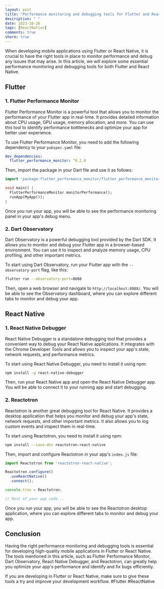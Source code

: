 ```yaml
---
layout: post
title: "Performance monitoring and debugging tools for Flutter and React Native"
description: " "
date: 2023-10-26
tags: [ReactNative]
comments: true
share: true
---
```


When developing mobile applications using Flutter or React Native, it is crucial to have the right tools in place to monitor performance and debug any issues that may arise. In this article, we will explore some essential performance monitoring and debugging tools for both Flutter and React Native.

## Flutter

### 1. Flutter Performance Monitor

Flutter Performance Monitor is a powerful tool that allows you to monitor the performance of your Flutter app in real-time. It provides detailed information about CPU usage, GPU usage, memory allocation, and more. You can use this tool to identify performance bottlenecks and optimize your app for better user experience.

To use Flutter Performance Monitor, you need to add the following dependency to your `pubspec.yaml` file:

```yaml
dev_dependencies:
  flutter_performance_monitor: ^0.2.0
```

Then, import the package in your Dart file and use it as follows:

```dart
import 'package:flutter_performance_monitor/flutter_performance_monitor.dart';

void main() {
  FlutterPerformanceMonitor.monitorPerformance();
  runApp(MyApp());
}
```

Once you run your app, you will be able to see the performance monitoring panel in your app's debug menu.

### 2. Dart Observatory

Dart Observatory is a powerful debugging tool provided by the Dart SDK. It allows you to monitor and debug your Flutter app in a browser-based environment. You can use it to inspect and analyze memory usage, CPU profiling, and other important metrics.

To start using Dart Observatory, run your Flutter app with the `--observatory-port` flag, like this:

```bash
flutter run --observatory-port=8888
```

Then, open a web browser and navigate to `http://localhost:8888/`. You will be able to see the Observatory dashboard, where you can explore different tabs to monitor and debug your app.

## React Native

### 1. React Native Debugger

React Native Debugger is a standalone debugging tool that provides a convenient way to debug your React Native applications. It integrates with the Chrome Developer Tools and allows you to inspect your app's state, network requests, and performance metrics.

To start using React Native Debugger, you need to install it using npm:

```bash
npm install -g react-native-debugger
```

Then, run your React Native app and open the React Native Debugger app. You will be able to connect it to your running app and start debugging.

### 2. Reactotron

Reactotron is another great debugging tool for React Native. It provides a desktop application that helps you monitor and debug your app's state, network requests, and other important metrics. It also allows you to log custom events and inspect them in real-time.

To start using Reactotron, you need to install it using npm:

```bash
npm install --save-dev reactotron-react-native
```

Then, import and configure Reactotron in your app's `index.js` file:

```javascript
import Reactotron from 'reactotron-react-native';

Reactotron.configure()
  .useReactNative()
  .connect();

console.tron = Reactotron;

// Rest of your app code...
```

Once you run your app, you will be able to see the Reactotron desktop application, where you can explore different tabs to monitor and debug your app.

## Conclusion

Having the right performance monitoring and debugging tools is essential for developing high-quality mobile applications in Flutter or React Native. The tools mentioned in this article, such as Flutter Performance Monitor, Dart Observatory, React Native Debugger, and Reactotron, can greatly help you optimize your app's performance and identify and fix bugs efficiently.

If you are developing in Flutter or React Native, make sure to give these tools a try and improve your development workflow. #Flutter #ReactNative